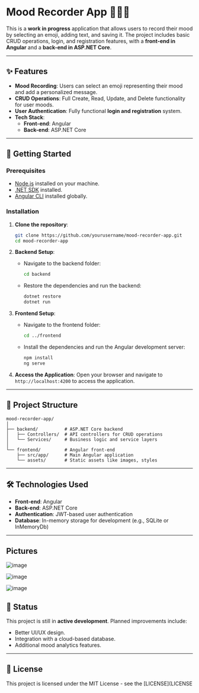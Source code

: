 # Mood Recorder App 🎸🎤🎶

This is a **work in progress** application that allows users to record their mood by selecting an emoji, adding text, and saving it. The project includes basic CRUD operations, login, and registration features, with a **front-end in Angular** and a **back-end in ASP.NET Core**.

---

## ✨ Features

- **Mood Recording**: Users can select an emoji representing their mood and add a personalized message.
- **CRUD Operations**: Full Create, Read, Update, and Delete functionality for user moods.
- **User Authentication**: Fully functional **login and registration** system.
- **Tech Stack**:
  - **Front-end**: Angular
  - **Back-end**: ASP.NET Core

---

## 🚀 Getting Started

### Prerequisites

- [Node.js](https://nodejs.org/) installed on your machine.
- [.NET SDK](https://dotnet.microsoft.com/download/dotnet) installed.
- [Angular CLI](https://angular.io/cli) installed globally.

### Installation

1. **Clone the repository**:

   ```bash
   git clone https://github.com/yourusername/mood-recorder-app.git
   cd mood-recorder-app
   ```

2. **Backend Setup**:
   - Navigate to the backend folder:

     ```bash
     cd backend
     ```

   - Restore the dependencies and run the backend:

     ```bash
     dotnet restore
     dotnet run
     ```

3. **Frontend Setup**:
   - Navigate to the frontend folder:

     ```bash
     cd ../frontend
     ```

   - Install the dependencies and run the Angular development server:

     ```bash
     npm install
     ng serve
     ```

4. **Access the Application**:
   Open your browser and navigate to `http://localhost:4200` to access the application.

---

## 🔧 Project Structure

```
mood-recorder-app/
│
├── backend/          # ASP.NET Core backend
│   ├── Controllers/  # API controllers for CRUD operations
│   └── Services/     # Business logic and service layers
│
└── frontend/         # Angular front-end
    ├── src/app/      # Main Angular application
    └── assets/       # Static assets like images, styles
```

---

## 🛠️ Technologies Used

- **Front-end**: Angular
- **Back-end**: ASP.NET Core
- **Authentication**: JWT-based user authentication
- **Database**: In-memory storage for development (e.g., SQLite or InMemoryDb)

---

## Pictures

![image](https://github.com/user-attachments/assets/20e59ba1-5a7b-4b86-aa35-28c6e388ef12)

![image](https://github.com/user-attachments/assets/39faf113-cfb0-4f9f-9fe3-e46dd6234397)

![image](https://github.com/user-attachments/assets/9ab1eefc-f1c9-4aa3-ad1d-07c982f51fa1)



## 🚧 Status

This project is still in **active development**. Planned improvements include:

- Better UI/UX design.
- Integration with a cloud-based database.
- Additional mood analytics features.

---

## 📄 License

This project is licensed under the MIT License - see the [LICENSE](LICENSE
